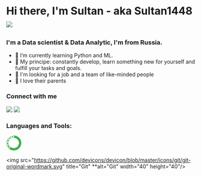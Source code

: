 <h1 align="left">Hi there, I'm Sultan - aka Sultan1448
<img src="https://github.com/blackcater/blackcater/raw/main/images/Hi.gif" height="32"/></h1>
<h3 align="left">I'm a Data scientist & Data Analytic, I'm from Russia. </h3>

* 🌱 I’m currently learning Python and ML.
* 🎯 My principe: constantly develop, learn something new for yourself and fulfill your tasks and goals.
* 🔎 I'm looking for a job and a team of like-minded people
* 💖 I love their parents

<h3><b>Connect with me</b></h3>
<div id="header" align="left">
<a href = "https://t.me/Evil28Harris0"><img src= "https://media.giphy.com/media/ya4eevXU490Iw/giphy.gif" width="50"/></a>
<a href = "https://www.codewars.com/users/Sultanov%20Sultan"><img src= "https://img.shields.io/badge/Codewars-B1361E?style=for-the-badge&logo=codewars&logoColor=grey" width="155"/></a>
</div>
<h3><b>Languages and Tools:</b></h3>
<div>
  <img src="https://github.com/devicons/devicon/blob/master/icons/anaconda/anaconda-original.svg" title="Git" **alt="Git" width="40" height="40"/>
  
  <img src="https://github.com/devicons/devicon/blob/master/icons/git/git-original-wordmark.svg" title="Git" **alt="Git" width="40" height="40"/>
</div>
